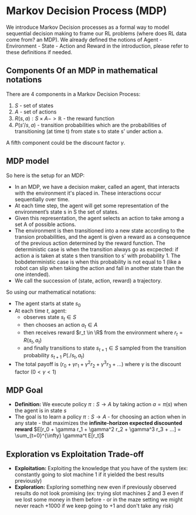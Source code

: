 # Markov Decision Process (MDP)

$\newcommand{\R}{\mathbb{R}}$

We introduce Markov Decision processes as a formal way to model sequential decision making to frame our RL problems (where does RL data come from? an MDP). We already defined the notions of Agent - Environment - State - Action and Reward in the introduction, please refer to these definitions if needed.

## Components Of an MDP in mathematical notations


There are 4 components in a Markov Decision Process:

1. $S$ - set of states
2. $A$ - set of actions
3. $R(s,a) : S \times A -> \mathbb{R}$ - the reward function
4. $P(s'/ s, a)$ - transition probabilities which are the probabilities of transitioning (at time t) from state s to state s' under action a.

A fifth component could be the discount factor $\gamma$.

## MDP model

So here is the setup for an MDP:

- In an MDP, we have a decision maker, called an agent, that interacts with the environment it's placed in. These interactions occur sequentially over time. 
- At each time step, the agent will get some representation of the environment’s state s in S the set of states. 
- Given this representation, the agent selects an action to take among a set A of possible actions. 
- The environment is then transitioned into a new state according to the transion probabilities, and the agent is given a reward as a consequence of the previous action determined by the reward function. The deterministic case is when the transition always go as excpected: if action a is taken at state s then transition to s' with probability 1. The bobdeterministic case is when this probability is not equal to 1 (like a robot can slip when taking the action and fall in another state than the one intended).
- We call the succession of (state, action, reward) a trajectory.

So using our mathematical notations: 

- The agent starts at state $s_0$
- At each time $t$, agent: 
    - observes state $s_t \in S$
    - then chooses an action $a_t \in A$
    - then receives reward $r_t \in \R$ from the environment where $r_t = R(s_t , a_t)$
    - and finally transitions to state $s_{t+1} \in S$ sampled from the transition probability $s_{t+1} ~ P(./ s_t, a_t)$
- The total payoff is $(r_0 + \gamma r_1 + \gamma^2 r_2 + \gamma^3 r_3 + ...)$ where $\gamma$ is the discount factor ($0< \gamma <1$)

## MDP Goal

- **Definition:** We execute policy $\pi : S \to A$ by taking action $a = \pi(s)$ when the agent is in state $s$
- The goal is to learn a policy $\pi : S \to A$ - for choosing an action when in any state - that maximizes the **infinite-horizon expected discounted reward** $E[r_0 + \gamma r_1 + \gamma^2 r_2 + \gamma^3 r_3 + ...] = \sum_{t=0}^{\infty} \gamma^t E[r_t]$

## Exploration vs Exploitation Trade-off

- **Exploitation:** Exploiting the knowledge that you have of the system (ex: constantly going to slot machine 1 if it yielded the best results previously)
- **Exploration:** Exploring something new even if previously observed results do not look promising (ex: trying slot machines 2 and 3 even if we lost some money in them before - or in the maze setting we might never reach +1000 if we keep going to +1 and don't take any risk)


